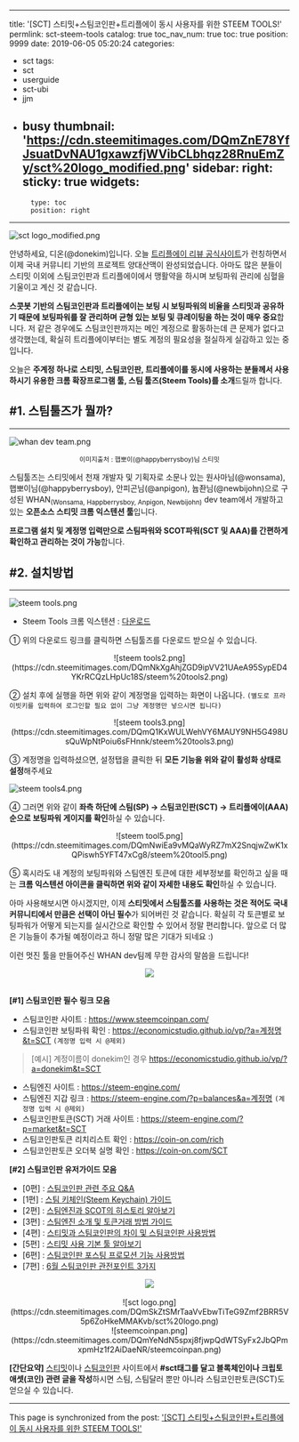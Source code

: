 
---
title: '[SCT] 스티밋+스팀코인판+트리플에이 동시 사용자를 위한 STEEM TOOLS!'
permlink: sct-steem-tools
catalog: true
toc_nav_num: true
toc: true
position: 9999
date: 2019-06-05 05:20:24
categories:
- sct
tags:
- sct
- userguide
- sct-ubi
- jjm
- busy
thumbnail: 'https://cdn.steemitimages.com/DQmZnE78YfJsuatDvNAU1gxawzfjWVibCLbhqz28RnuEmZy/sct%20logo_modified.png'
sidebar:
    right:
        sticky: true
widgets:
    -
        type: toc
        position: right
---


![sct logo_modified.png](https://cdn.steemitimages.com/DQmZnE78YfJsuatDvNAU1gxawzfjWVibCLbhqz28RnuEmZy/sct%20logo_modified.png)

안녕하세요, 디온(@donekim)입니다. 오늘 [트리플에이 리뷰 공식사이트](http://www.triplea.reviews/)가 런칭하면서 이제 국내 커뮤니티 기반의 프로젝트 양대산맥이 완성되었습니다. 아마도 많은 분들이 스티밋 이외에 스팀코인판과 트리플에이에서 맹활약을 하시며 보팅파워 관리에 심혈을 기울이고 계신 것 같습니다.

**스콧봇 기반의 스팀코인판과 트리플에이는 보팅 시 보팅파워의 비율을 스티밋과 공유하기 때문에 보팅파워를 잘 관리하며 균형 있는 보팅 및 큐레이팅을 하는 것이 매우 중요**합니다. 저 같은 경우에도 스팀코인판까지는 메인 계정으로 활동하는데 큰 문제가 없다고 생각했는데, 확실히 트리플에이부터는 별도 계정의 필요성을 절실하게 실감하고 있는 중입니다.

오늘은 **주계정 하나로 스티밋, 스팀코인판, 트리플에이를 동시에 사용하는 분들께서 사용하시기 유용한 크롬 확장프로그램 툴, 스팀 툴즈(Steem Tools)를 소개**드릴까 합니다. 


## #1. 스팀툴즈가 뭘까?
---
![whan dev team.png](https://cdn.steemitimages.com/DQmS87QaLaiAkuG6261sQKAL6nf1H9opaB5u73wyuauuZ5g/whan%20dev%20team.png)
<center><sup>이미지출처 : 햅뽀이(@happyberrysboy)님 스티밋</sup></center>

스팀툴즈는 스티밋에서 천재 개발자 및 기획자로 소문나 있는 원사마님(@wonsama), 햅뽀이님(@happyberrysboy), 안피곤님(@anpigon), 늅좐님(@newbijohn)으로 구성된 WHAN<sub>(Wonsama, Happberrysboy, Anpigon, Newbijohn)</sub> dev team에서 개발하고 있는 **오픈소스 스티밋 크롬 익스텐션 툴**입니다. 

**프로그램 설치 및 계정명 입력만으로 스팀파워와 SCOT파워(SCT 및 AAA)를 간편하게 확인하고 관리하는 것이 가능**합니다.

## #2. 설치방법
---
![steem tools.png](https://cdn.steemitimages.com/DQmWqGhkwqD6x9KGoEsJY7ZuMLnnZDTXwUkVHb3e4aimWkX/steem%20tools.png)

- Steem Tools 크롬 익스텐션 : [다운로드](https://chrome.google.com/webstore/detail/steem-tools/ifjgbijfaocfhnihljlppnonjogpipjl?hl=ko)

① 위의 다운로드 링크를 클릭하면 스팀툴즈를 다운로드 받으실 수 있습니다.

<center>![steem tools2.png](https://cdn.steemitimages.com/DQmNkXgAhjZGD9ipVV21UAeA95SypED4YKrRCQzLHpUc18S/steem%20tools2.png)</center>

② 설치 후에 실행을 하면 위와 같이 계정명을 입력하는 화면이 나옵니다. `(별도로 프라이빗키를 입력하여 로그인할 필요 없이 그냥 계정명만 넣으시면 됩니다)`

<center>![steem tools3.png](https://cdn.steemitimages.com/DQmQ1KxWULWehVY6MAUY9NH5G498UsQuWpNtPoiu6sFHnnk/steem%20tools3.png)</center>

③ 계정명을 입력하셨으면, 설정탭을 클릭한 뒤 **모든 기능을 위와 같이 활성화 상태로 설정**해주세요

![steem tools4.png](https://cdn.steemitimages.com/DQmdX1XJmaj32oFVYTxza7bsUJF2ScK9MdxVzX5RRqpUA3Z/steem%20tools4.png)

④ 그러면 위와 같이 **좌측 하단에 스팀(SP) → 스팀코인판(SCT) → 트리플에이(AAA) 순으로 보팅파워 게이지를 확인**하실 수 있습니다. 

<center>![steem tool5.png](https://cdn.steemitimages.com/DQmNwiEa9vMQaWyRZ7mX2SnqjwZwK1xQPiswh5YFT47xCg8/steem%20tool5.png)</center>

⑤ 혹시라도 내 계정의 보팅파워와 스팀엔진 토큰에 대한 세부정보를 확인하고 싶을 때는 **크롬 익스텐션 아이콘을 클릭하면 위와 같이 자세한 내용도 확인**하실 수 있습니다.

아마 사용해보시면 아시겠지만, 이제 **스티밋에서 스팀툴즈를 사용하는 것은 적어도 국내 커뮤니티에서 만큼은 선택이 아닌 필수**가 되어버린 것 같습니다. 확실히 각 토큰별로 보팅파워가 어떻게 되는지를 실시간으로 확인할 수 있어서 정말 편리합니다. 앞으로 더 많은 기능들이 추가될 예정이라고 하니 정말 많은 기대가 되네요 :)

이런 멋진 툴을 만들어주신 WHAN dev팀께 무한 감사의 말씀을 드립니다!


<center><img src='https://i.imgur.com/SAXfzqa.png' /></center><br />


**[#1] 스팀코인판 필수 링크 모음**

- 스팀코인판 사이트 : https://www.steemcoinpan.com/
- 스팀코인판 보팅파워 확인 : https://economicstudio.github.io/vp/?a=계정명&t=SCT `(계정명 입력 시 @제외)`
> [예시] 계정이름이 donekim인 경우 https://economicstudio.github.io/vp/?a=donekim&t=SCT
- 스팀엔진 사이트 : https://steem-engine.com/
- 스팀엔진 지갑 링크 : https://steem-engine.com/?p=balances&a=계정명 `(계정명 입력 시 @제외)`
- 스팀코인판토큰(SCT) 거래 사이트 : https://steem-engine.com/?p=market&t=SCT
- 스팀코인판토큰 리치리스트 확인 : https://coin-on.com/rich
- 스팀코인판토큰 오더북 실명 확인 : https://coin-on.com/SCT


**[#2] 스팀코인판 유저가이드 모음**

- [0편] : [스팀코인판 관련 주요 Q&A](https://www.steemcoinpan.com/sct/@donekim/sct-q-and-a)
- [1편] : [스팀 키체인(Steem Keychain) 가이드](https://www.steemcoinpan.com/sct/@donekim/sct-1-steem-keychain)
- [2편] : [스팀엔진과 SCOT의 히스토리 알아보기](https://www.steemcoinpan.com/sct/@donekim/sct-2-scot)
- [3편] : [스팀엔진 소개 및 토큰거래 방법 가이드](https://steemit.com/steemengine/@donekim/1551985452874-steem-engine-dex-------)
- [4편] : [스티밋과 스팀코인판의 차이 및 스팀코인판 사용방법](https://www.steemcoinpan.com/sct/@donekim/sct-3-and)
- [5편] : [스티밋 사용 기본 툴 알아보기](https://www.steemcoinpan.com/sct/@donekim/sct-4)
- [6편] : [스팀코인판 포스팅 프로모션 기능 사용방법](https://www.steemcoinpan.com/sct/@donekim/2mdnsf-sct)
- [7편] : [6월 스팀코인판 관전포인트 3가지](https://www.steemcoinpan.com/sct/@donekim/sct-6-3)

<center><img src='https://i.imgur.com/SAXfzqa.png' /></center><br />

<center>![sct logo.png](https://cdn.steemitimages.com/DQmSkZtSMrTaaVvEbwTiTeG9Zmf2BRR5V5p6ZoHkeMMAKvb/sct%20logo.png)</center>
<center>![steemcoinpan.png](https://cdn.steemitimages.com/DQmYeNdN5spxj8fjwpQdWTSyFx2JbQPmxpmHz1f2AiDaeNR/steemcoinpan.png)</center>

**[간단요약]** [스티밋](https://www.steemit.com)이나 [스팀코인판](https://www.steemcoinpan.com/) 사이트에서 **#sct태그를 달고 블록체인이나 크립토애셋(코인) 관련 글을 작성**하시면 스팀, 스팀달러 뿐만 아니라 스팀코인판토큰(SCT)도 얻으실 수 있습니다.

- - -

This page is synchronized from the post: ['[SCT] 스티밋+스팀코인판+트리플에이 동시 사용자를 위한 STEEM TOOLS!'](https://steemit.com/@donekim/sct-steem-tools)
